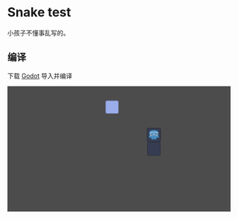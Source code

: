 # Snake test
小孩子不懂事乱写的。

## 编译
下载 [Godot](https://godotengine.org/) 导入并编译

![preview_image](Screenshot/main.png)